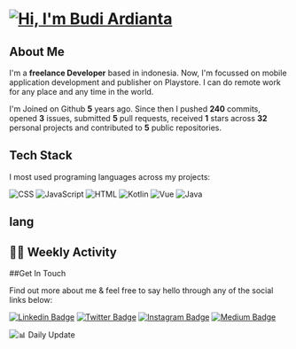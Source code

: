 # [![Hi, I'm Budi Ardianta](https://readme-typing-svg.herokuapp.com?size=24&vCenter=true&lines=%F0%9F%91%8B+Hi%2C+I'm+Budi+Ardianta+;%F0%9F%92%BB+Android+And+Web+Developer+)](https://git.io/typing-svg)
## About Me

I'm a **freelance Developer** based in indonesia. Now, I'm focussed on mobile application development and publisher on Playstore. I can do remote work for any place and any time in the world.

I'm Joined on Github **5** years ago. Since then I pushed **240** commits, opened **3** issues, submitted **5** pull requests, received **1** stars across **32** personal projects and contributed to **5** public repositories.

## Tech Stack

I most used programing languages across my projects:

![CSS](https://img.shields.io/static/v1?style=flat&logo=CSS&label=CSS&color=%23563d7c&message=46.5&cacheSeconds=3600)
![JavaScript](https://img.shields.io/static/v1?style=flat&logo=JavaScript&label=JavaScript&color=%23f1e05a&message=37.3&cacheSeconds=3600)
![HTML](https://img.shields.io/static/v1?style=flat&logo=HTML&label=HTML&color=%23e34c26&message=11.6&cacheSeconds=3600)
![Kotlin](https://img.shields.io/static/v1?style=flat&logo=Kotlin&label=Kotlin&color=%23A97BFF&message=2.4&cacheSeconds=3600)
![Vue](https://img.shields.io/static/v1?style=flat&logo=Vue&label=Vue&color=%2341b883&message=1.1&cacheSeconds=3600)
![Java](https://img.shields.io/static/v1?style=flat&logo=Java&label=Java&color=%23b07219&message=0.8&cacheSeconds=3600)

## lang
<!--START_SECTION:colourise-->
<!--END_SECTION:colourise-->

## 👨‍💻 Weekly Activity
<!--START_SECTION:waka-->
<!--END_SECTION:waka-->

##Get In Touch

Find out more about me & feel free to say hello through any of the social links below:

[![Linkedin Badge](https://img.shields.io/badge/-budiardianata-blue?style=flat&logo=Linkedin&logoColor=white&link=https://www.linkedin.com/in/budiardianata/)](https://www.linkedin.com/in/budiardianata/)
[![Twitter Badge](https://img.shields.io/badge/-budiardianata-%231DA1F2.svg?style=flat&logo=twitter&logoColor=white&link=https://www.twitter.com/budiardianata)](https://www.linkedin.com/in/budiardianata/)
[![Instagram Badge](https://img.shields.io/badge/-budiardianata-purple?style=flat&logo=instagram&logoColor=white&link=https://instagram.com/budiardianata/)](https://instagram.com/budiardianata)
[![Medium Badge](https://img.shields.io/badge/-@budiardianata-%2312100E.svg?style=flat&logo=Medium&logoColor=white&link=https://medium.com/@budiardianata/)](https://medium.com/@budiardianata)

![📊 Daily Update](https://github.com/budiardianata/budiardianata/actions/workflows/update-activity.yml/badge.svg)
